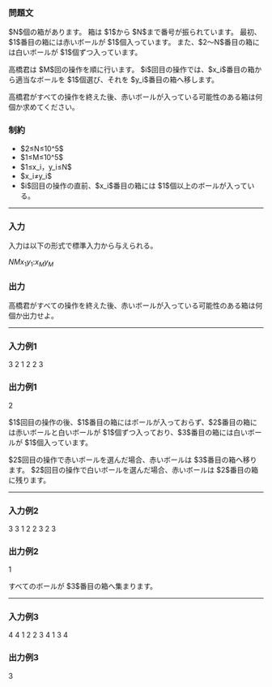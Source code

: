 
<div>

<span>

<span>

<section>

### **問題文**

<p>
$N$個の箱があります。 箱は $1$から $N$まで番号が振られています。 最初、$1$番目の箱には赤いボールが $1$個入っています。 また、$2～N$番目の箱には白いボールが $1$個ずつ入っています。
</p>

<p>
高橋君は $M$回の操作を順に行います。 $i$回目の操作では、$x_i$番目の箱から適当なボールを $1$個選び、それを $y_i$番目の箱へ移します。
</p>

<p>
高橋君がすべての操作を終えた後、赤いボールが入っている可能性のある箱は何個か求めてください。
</p>

</section>

<section>

### **制約**

<ul>

<li>
$2≤N≤10^5$
</li>

<li>
$1≤M≤10^5$
</li>

<li>
$1≤x_i，y_i≤N$
</li>

<li>
$x_i≠y_i$
</li>

<li>
$i$回目の操作の直前、$x_i$番目の箱には $1$個以上のボールが入っている。
</li>

</ul>

</section>

---

<div>

<section>

### **入力**

<p>
入力は以下の形式で標準入力から与えられる。
</p>

<div>

$N$$M$$x_1$$y_1$$:$$x_M$$y_M$
</div>

</section>

<section>

### **出力**

<p>
高橋君がすべての操作を終えた後、赤いボールが入っている可能性のある箱は何個か出力せよ。
</p>

</section>

</div>

---

<section>

### **入力例1**

<div>

3 2
1 2
2 3

</div>

</section>

<section>

### **出力例1**

<div>

2

</div>

<p>
$1$回目の操作の後、$1$番目の箱にはボールが入っておらず、$2$番目の箱には赤いボールと白いボールが $1$個ずつ入っており、$3$番目の箱には白いボールが $1$個入っています。
</p>

<p>
$2$回目の操作で赤いボールを選んだ場合、赤いボールは $3$番目の箱へ移ります。 $2$回目の操作で白いボールを選んだ場合、赤いボールは $2$番目の箱に残ります。
</p>

</section>

---

<section>

### **入力例2**

<div>

3 3
1 2
2 3
2 3

</div>

</section>

<section>

### **出力例2**

<div>

1

</div>

<p>
すべてのボールが $3$番目の箱へ集まります。
</p>

</section>

---

<section>

### **入力例3**

<div>

4 4
1 2
2 3
4 1
3 4

</div>

</section>

<section>

### **出力例3**

<div>

3

</div>

</section>

</span>

</span>

</div>
